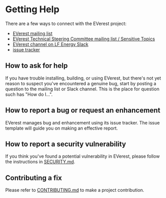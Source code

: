 # Getting Help

There are a few ways to connect with the EVerest project:

- [EVerest mailing list](https://lists.lfenergy.org/g/everest)
- [EVerest Technical Steering Committee mailing list / Sensitive Topics](https://lists.lfenergy.org/g/everest-tsc)
- [EVerest channel on LF Energy Slack](https://slack.lfenergy.org)
- [issue tracker](https://github.com/EVerest/EVerest/issues)

## How to ask for help

If you have trouble installing, building, or using EVerest, but there's not yet reason to suspect you've encountered a genuine bug,
start by posting a question to the mailing list or Slack channel. This is the place for question such has "How do I...".

## How to report a bug or request an enhancement

EVerest manages bug and enhancement using its issue tracker. The issue template will guide you on making an effective report.

## How to report a security vulnerability

If you think you've found a potential vulnerability in EVerest, please follow the instructions in [SECURITY.md](SECURITY.md).

## Contributing a fix

Please refer to [CONTRIBUTING.md](CONTRIBUTING.md) to make a project contribution.

